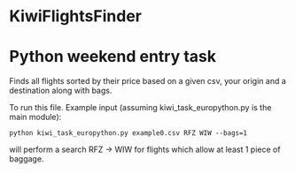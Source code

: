 # KiwiFlightsFinder
# Python weekend entry task
Finds all flights sorted by their price based on a given csv, your origin and a destination along with bags.


To run this file. 
Example input (assuming kiwi_task_europython.py is the main module):
```
python kiwi_task_europython.py example0.csv RFZ WIW --bags=1
```
will perform a search RFZ -> WIW  for flights which allow at least 1 piece of baggage.
